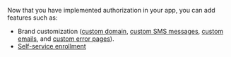 Now that you have implemented authorization in your app, you can add features such as:

* Brand customization ([custom domain](/docs/guides/custom-url-domain/), [custom SMS messages](/docs/guides/custom-sms-messaging/), [custom emails](/docs/guides/custom-url-domain/main/#about-custom-email-notification-domains), and [custom error pages](/docs/guides/custom-error-pages/)).
* [Self-service enrollment](/docs/guides/oie-embedded-sdk-use-case-self-reg/)
